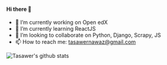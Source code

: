 #### Hi there 👋


- 🔭 I’m currently working on Open edX 
- 🌱 I’m currently learning ReactJS
- 👯 I’m looking to collaborate on Python, Django, Scrapy, JS
- 📫 How to reach me: tasawernawaz@gmail.com

![Tasawer's github stats](https://github-readme-stats.vercel.app/api?username=tasawernawaz&show_icons=true&theme=radical)


